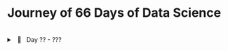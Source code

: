 # Journey of 66 Days of Data Science


<br/>
<details> 
	<br/>
    <summary> &nbsp; 📝 &nbsp; Day ?? - ??? </summary>

    Date: 202?-??-??
    
    I did something something

</details>
